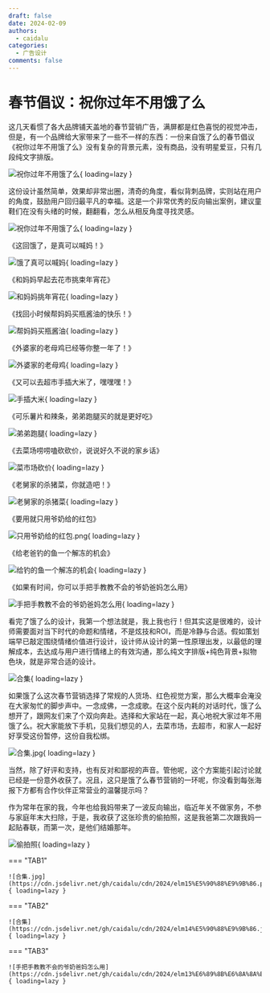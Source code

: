 ```yaml
---
draft: false
date: 2024-02-09
authors:
  - caidalu
categories:
  - 广告设计
comments: false
---
```


# 春节倡议：祝你过年不用饿了么

这几天看惯了各大品牌铺天盖地的春节营销广告，满屏都是红色喜悦的视觉冲击，但是，有一个品牌给大家带来了一些不一样的东西：一份来自饿了么的春节倡议《祝你过年不用饿了么》没有复杂的背景元素，没有商品，没有明星爱豆，只有几段纯文字排版。

![祝你过年不用饿了么](https://cdn.jsdelivr.net/gh/caidalu/cdn/2024/elm1%E7%A5%9D%E4%BD%A0%E8%BF%87%E5%B9%B4%E4%B8%8D%E7%94%A8%E9%A5%BF%E4%BA%86%E4%B9%88.png){ loading=lazy }
<!-- more -->
这份设计虽然简单，效果却非常出圈，清奇的角度，看似背刺品牌，实则站在用户的角度，鼓励用户回归最平凡的幸福。这是一个非常优秀的反向输出案例，建议童鞋们在没有头绪的时候，翻翻看，怎么从相反角度寻找灵感。

![祝你过年不用饿了么](https://cdn.jsdelivr.net/gh/caidalu/cdn/2024/elm2%E7%A5%9D%E4%BD%A0%E8%BF%87%E5%B9%B4%E4%B8%8D%E7%94%A8%E9%A5%BF%E4%BA%86%E4%B9%88.png){ loading=lazy }

《这回饿了，是真可以喊妈！》

![饿了真可以喊妈](https://cdn.jsdelivr.net/gh/caidalu/cdn/2024/elm3%E9%A5%BF%E4%BA%86%E7%9C%9F%E5%8F%AF%E4%BB%A5%E5%96%8A%E5%A6%88.jpg){ loading=lazy }

《和妈妈早起去花市挑束年宵花》

![和妈妈挑年宵花](https://cdn.jsdelivr.net/gh/caidalu/cdn/2024/elm4%E5%B9%B4%E5%AE%B5%E8%8A%B1.jpg){ loading=lazy }

《找回小时候帮妈妈买瓶酱油的快乐！》

![帮妈妈买瓶酱油](https://cdn.jsdelivr.net/gh/caidalu/cdn/2024/elm5%E4%B9%B0%E7%93%B6%E9%85%B1%E6%B2%B9.png){ loading=lazy }

《外婆家的老母鸡已经等你整一年了！》

![外婆家的老母鸡](https://cdn.jsdelivr.net/gh/caidalu/cdn/2024/elm6%E5%A4%96%E5%A9%86%E5%AE%B6%E7%9A%84%E8%80%81%E6%AF%8D%E9%B8%A1.jpg){ loading=lazy }

《又可以去超市手插大米了，嘿嘿嘿！》

![手插大米](https://cdn.jsdelivr.net/gh/caidalu/cdn/2024/elm7%E6%89%8B%E6%8F%92%E5%A4%A7%E7%B1%B3.jpg){ loading=lazy }

《可乐薯片和辣条，弟弟跑腿买的就是更好吃》

![弟弟跑腿](https://cdn.jsdelivr.net/gh/caidalu/cdn/2024/elm8%E5%BC%9F%E5%BC%9F%E8%B7%91%E8%85%BF.jpg){ loading=lazy }

《去菜场唠唠嗑砍砍价，说说好久不说的家乡话》

![菜市场砍价](https://cdn.jsdelivr.net/gh/caidalu/cdn/2024/elm9%E8%8F%9C%E5%B8%82%E5%9C%BA%E7%A0%8D%E4%BB%B7.jpg){ loading=lazy }

《老舅家的杀猪菜，你就造吧！》

![老舅家的杀猪菜](https://cdn.jsdelivr.net/gh/caidalu/cdn/2024/elm10%E8%80%81%E8%88%85%E5%AE%B6%E7%9A%84%E6%9D%80%E7%8C%AA%E8%8F%9C.jpg){ loading=lazy }

《要用就只用爷奶给的红包》

![只用爷奶给的红包.png](https://cdn.jsdelivr.net/gh/caidalu/cdn/2024/elm11%E5%8F%AA%E7%94%A8%E7%88%B7%E5%A5%B6%E7%BB%99%E7%9A%84%E7%BA%A2%E5%8C%85.png){ loading=lazy }

《给老爸钓的鱼一个解冻的机会》

![给钓的鱼一个解冻的机会](https://cdn.jsdelivr.net/gh/caidalu/cdn/2024/elm12%E7%BB%99%E9%92%93%E7%9A%84%E9%B1%BC%E4%B8%80%E4%B8%AA%E8%A7%A3%E5%86%BB%E7%9A%84%E6%9C%BA%E4%BC%9A.png){ loading=lazy }

《如果有时间，你可以手把手教教不会的爷奶爸妈怎么用》

![手把手教教不会的爷奶爸妈怎么用](https://cdn.jsdelivr.net/gh/caidalu/cdn/2024/elm13%E6%89%8B%E6%8A%8A%E6%89%8B%E6%95%99%E6%95%99%E4%B8%8D%E4%BC%9A%E7%9A%84%E7%88%B7%E5%A5%B6%E7%88%B8%E5%A6%88%E6%80%8E%E4%B9%88%E7%94%A8.png){ loading=lazy }

看完了饿了么的设计，我第一个想法就是，我上我也行！但其实这是很难的，设计师需要面对当下时代的命题和情绪，不是炫技和ROI，而是冷静与合适。假如策划端早已敲定围绕情绪价值进行设计，设计师从设计的第一性原理出发，以最低的理解成本，去达成与用户进行情绪上的有效沟通，那么纯文字排版+纯色背景+拟物色块，就是非常合适的设计。

![合集](https://cdn.jsdelivr.net/gh/caidalu/cdn/2024/elm14%E5%90%88%E9%9B%86.jpg){ loading=lazy }

如果饿了么这次春节营销选择了常规的人货场、红色视觉方案，那么大概率会淹没在大家匆忙的脚步声中。一念成佛，一念成歌。在这个反内耗的对话时代，饿了么想开了，跟网友们来了个双向奔赴。选择和大家站在一起，真心地祝大家过年不用饿了么。祝大家能放下手机，见我们想见的人，去菜市场，去超市，和家人一起好好享受这份暂停，这份自我松绑。

![合集.jpg](https://cdn.jsdelivr.net/gh/caidalu/cdn/2024/elm15%E5%90%88%E9%9B%86.png){ loading=lazy }

当然，除了好评和支持，也有反对和鄙视的声音。管他呢，这个方案能引起讨论就已经是一份意外收获了。况且，这只是饿了么春节营销的一环呢，你没看到每张海报下方都有合作伙伴正常营业的温馨提示吗？

作为常年在家的我，今年也给我妈带来了一波反向输出，临近年关不做家务，不参与家庭年末大扫除，于是，我收获了这张珍贵的偷拍照，这是我爸第二次跟我妈一起贴春联，而第一次，是他们结婚那年。

![偷拍照](https://cdn.jsdelivr.net/gh/caidalu/cdn/2024/elm16%E5%81%B7%E6%8B%8D%E7%85%A7.jpg){ loading=lazy }

=== "TAB1"

    ![合集.jpg](https://cdn.jsdelivr.net/gh/caidalu/cdn/2024/elm15%E5%90%88%E9%9B%86.png){ loading=lazy }

=== "TAB2"

    ![合集](https://cdn.jsdelivr.net/gh/caidalu/cdn/2024/elm14%E5%90%88%E9%9B%86.jpg){ loading=lazy }

=== "TAB3"

    ![手把手教教不会的爷奶爸妈怎么用](https://cdn.jsdelivr.net/gh/caidalu/cdn/2024/elm13%E6%89%8B%E6%8A%8A%E6%89%8B%E6%95%99%E6%95%99%E4%B8%8D%E4%BC%9A%E7%9A%84%E7%88%B7%E5%A5%B6%E7%88%B8%E5%A6%88%E6%80%8E%E4%B9%88%E7%94%A8.png){ loading=lazy }